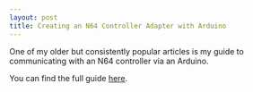 ```yaml
---
layout: post
title: Creating an N64 Controller Adapter with Arduino
---
```

One of my older but consistently popular articles is my guide to communicating with an N64 controller via an Arduino. 

You can find the full guide [here](http://www.instructables.com/id/Use-an-Arduino-with-an-N64-controller/).